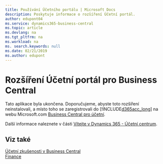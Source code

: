 ```yaml
---
title: Používání Účetního portálu | Microsoft Docs
description: Poskytuje informace o rozšíření Účetní portál.
author: edupont04
ms.service: dynamics365-business-central
ms.topic: article
ms.devlang: na
ms.tgt_pltfrm: na
ms.workload: na
ms. search.keywords: null
ms.date: 02/21/2019
ms.author: edupont
---
```

# <a name="the-accountant-portal-for-business-central-extension"></a>Rozšíření Účetní portál pro Business Central
Tato aplikace byla ukončena. Doporučujeme, abyste toto rozšíření neinstalovali, a místo toho se zaregistrovali do [!INCLUDE[d365acc_long](includes/d365acc_long_md.md)] na webu Microsoft.com [Business Central  pro účetní](https://www.microsoft.com/en-us/dynamics365/financial-insights-for-accountants).

Další informace naleznete v části [Vítejte v Dynamics 365 - Účetní centrum](/dynamics365/accountants/index).

## <a name="see-also"></a>Viz také
[Účetní zkušenosti v Business Central](finance-accounting.md)  
[Finance](finance.md)
